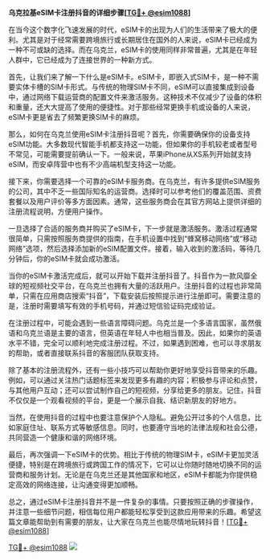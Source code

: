 **乌克拉基eSIM卡注册抖音的详细步骤[[TG💪+ @esim1088](https://t.me/s/esim1088)]**

在当今这个数字化飞速发展的时代，eSIM卡的出现为人们的生活带来了极大的便利。尤其是对于经常需要跨境旅行或长期居住在国外的人来说，eSIM卡已经成为一种不可或缺的选择。而在乌克兰，eSIM卡的使用同样非常普遍，尤其是在年轻人群中，它已经成为了连接世界的一种新方式。

首先，让我们来了解一下什么是eSIM卡。eSIM卡，即嵌入式SIM卡，是一种不需要实体卡槽的SIM卡形式。与传统的物理SIM卡不同，eSIM可以直接集成到设备中，通过网络下载运营商的配置文件来激活服务。这种技术不仅减少了设备的体积和重量，还大大提高了使用的便捷性。对于那些经常更换手机或设备的人来说，eSIM卡更是省去了频繁更换SIM卡的麻烦。

那么，如何在乌克兰使用eSIM卡注册抖音呢？首先，你需要确保你的设备支持eSIM功能。大多数现代智能手机都支持这一功能，但如果你的手机较老或者型号不常见，可能需要提前确认一下。一般来说，苹果iPhone从XS系列开始就支持eSIM，而安卓阵营中也有不少高端机型支持这一功能。

接下来，你需要选择一个可靠的eSIM卡服务商。在乌克兰，有许多提供eSIM服务的公司，其中不乏一些国际知名的运营商。选择时可以参考他们的覆盖范围、资费套餐以及用户评价等多方面因素。通常，这些服务商会在其官方网站上提供详细的注册流程说明，方便用户操作。

一旦选择了合适的服务商并购买了eSIM卡，下一步就是激活服务。激活过程通常很简单，只需按照服务商提供的指南，在手机设置中找到“蜂窝移动网络”或“移动网络”选项，然后选择添加新的eSIM配置文件。接着，输入收到的激活码，等待几分钟后，你的eSIM卡就会成功激活。

当你的eSIM卡激活完成后，就可以开始下载并注册抖音了。抖音作为一款风靡全球的短视频社交平台，在乌克兰也拥有大量的活跃用户。注册抖音的过程也非常简单，只需在应用商店搜索“抖音”，下载安装后按照提示进行注册即可。需要注意的是，注册时需要填写有效的手机号码，并通过短信验证码完成验证。

在注册过程中，可能会遇到一些语言障碍问题。乌克兰是一个多语言国家，虽然俄语和乌克兰语是主要的语言，但英语在年轻人中也相当普及。因此，如果你的英语水平不错，完全可以顺利地完成注册过程。不过，如果遇到困难，也可以寻求朋友的帮助，或者直接联系抖音的客服团队获取支持。

除了基本的注册流程外，还有一些小技巧可以帮助你更好地享受抖音带来的乐趣。例如，可以通过关注热门话题标签来发现更多有趣的内容；积极参与评论和点赞，与其他用户互动；还可以尝试制作自己的短视频，分享给更多的朋友。记住，抖音不仅仅是一个观看视频的平台，更是一个展示自我、结识新朋友的好地方。

当然，在使用抖音的过程中也要注意保护个人隐私。避免公开过多的个人信息，比如家庭住址、联系方式等敏感信息。同时，也要遵守当地的法律法规和社会公德，共同营造一个健康和谐的网络环境。

最后，再次强调一下eSIM卡的优势。相比于传统的物理SIM卡，eSIM卡更加灵活便捷，特别是在跨境旅行或跨国工作的情况下，它可以让你随时随地切换不同的运营商和服务计划。无论是在乌克兰还是其他国家和地区，eSIM卡都能为你提供稳定高效的网络连接，让沟通变得更加顺畅。

总之，通过eSIM卡注册抖音并不是一件复杂的事情。只要按照正确的步骤操作，并注意一些细节问题，相信每位用户都能轻松享受到这款应用带来的乐趣。希望这篇文章能帮助到有需要的朋友，让大家在乌克兰也能尽情地玩转抖音！[[TG💪+ @esim1088](https://t.me/s/esim1088)]

[TG💪+ @esim1088](https://t.me/s/esim1088) ![](https://i.postimg.cc/4NQfJmqS/Snipaste-2025-05-13-00-14-12.png)